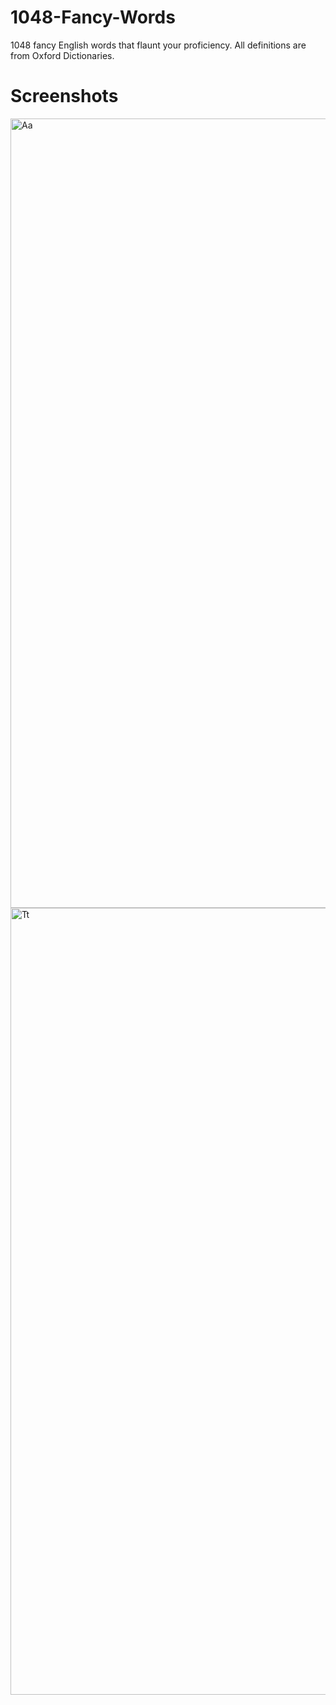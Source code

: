 # 1048-Fancy-Words
1048 fancy English words that flaunt your proficiency.
All definitions are from Oxford Dictionaries.

# Screenshots
<img width="1263" alt="Aa" src="https://github.com/tripasect/1048-Fancy-Words/assets/59469654/87f22ace-c7d4-4387-8af5-83533aec1a28">

<img width="1259" alt="Tt" src="https://github.com/tripasect/1048-Fancy-Words/assets/59469654/6c49b0e5-1686-4f94-a72b-7ca126d7460a">
